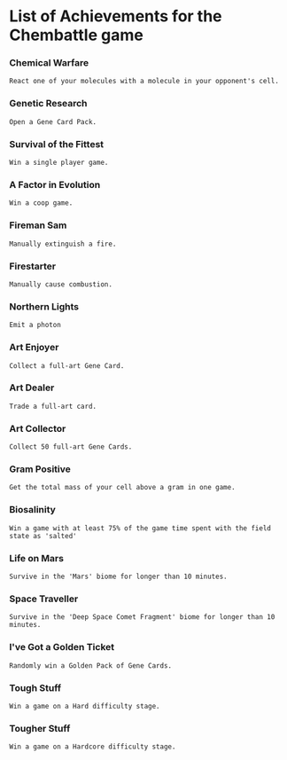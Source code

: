 # List of Achievements for the Chembattle game

### Chemical Warfare
	React one of your molecules with a molecule in your opponent's cell.

### Genetic Research
	Open a Gene Card Pack.

### Survival of the Fittest
	Win a single player game.

### A Factor in Evolution
	Win a coop game.

### Fireman Sam
	Manually extinguish a fire.

### Firestarter
	Manually cause combustion.

### Northern Lights
	Emit a photon

### Art Enjoyer
	Collect a full-art Gene Card.

### Art Dealer 
	Trade a full-art card.

### Art Collector
	Collect 50 full-art Gene Cards.

### Gram Positive
	Get the total mass of your cell above a gram in one game.

### Biosalinity
	Win a game with at least 75% of the game time spent with the field state as 'salted'

### Life on Mars
	Survive in the 'Mars' biome for longer than 10 minutes.

### Space Traveller
	Survive in the 'Deep Space Comet Fragment' biome for longer than 10 minutes.

### I've Got a Golden Ticket
	Randomly win a Golden Pack of Gene Cards.

### Tough Stuff
	Win a game on a Hard difficulty stage.

### Tougher Stuff
	Win a game on a Hardcore difficulty stage.